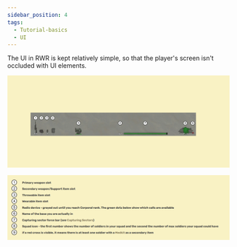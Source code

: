 ```yaml
---
sidebar_position: 4
tags:
  - Tutorial-basics
  - UI
---
```


The UI in RWR is kept relatively simple, so that the player's screen isn't occluded with UI elements.

![ui](./img/ui.png)

![ui2](./img/ui2.png)